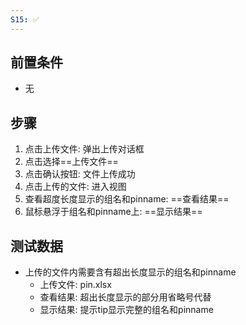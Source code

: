```yaml
---
S15: ✅
---
```


## 前置条件

- 无

## 步骤

1. 点击上传文件: 弹出上传对话框
2. 点击选择==上传文件== 
3. 点击确认按钮: 文件上传成功
4. 点击上传的文件: 进入视图
5. 查看超度长度显示的组名和pinname: ==查看结果== 
6. 鼠标悬浮于组名和pinname上: ==显示结果== 

## 测试数据

- 上传的文件内需要含有超出长度显示的组名和pinname
	- 上传文件: pin.xlsx
	- 查看结果: 超出长度显示的部分用省略号代替
	- 显示结果: 提示tip显示完整的组名和pinname
